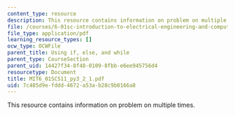 ```yaml
---
content_type: resource
description: This resource contains information on problem on multiple times.
file: /courses/6-01sc-introduction-to-electrical-engineering-and-computer-science-i-spring-2011/7c485d9efddd4672a53ab28c9b0166a8_MIT6_01SCS11_py3_2_1.pdf
file_type: application/pdf
learning_resource_types: []
ocw_type: OCWFile
parent_title: Using if, else, and while
parent_type: CourseSection
parent_uid: 14427f34-8f48-0109-8fbb-e6ee945756d4
resourcetype: Document
title: MIT6_01SCS11_py3_2_1.pdf
uid: 7c485d9e-fddd-4672-a53a-b28c9b0166a8
---
```

This resource contains information on problem on multiple times.


